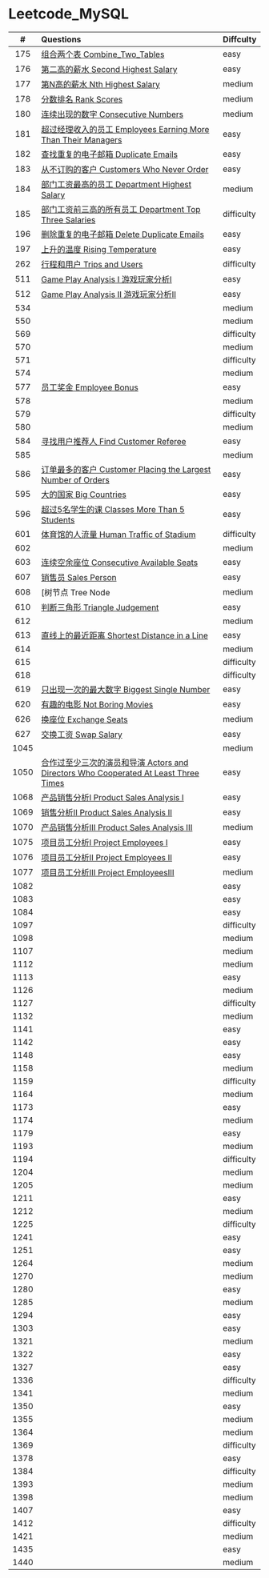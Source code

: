 # Leetcode_MySQL

|  #   | Questions                                                    | Diffculty  |
| :--: | :----------------------------------------------------------- | ---------- |
| 175  | [组合两个表  Combine_Two_Tables](https://github.com/shaoecho/Leetcode_MySQL/blob/master/175_Combine_Two_Tables.md) | easy       |
| 176  | [第二高的薪水  Second Highest Salary](https://github.com/shaoecho/Leetcode_MySQL/blob/master/176_Second_Highest_Salary.md) | easy       |
| 177  | [第N高的薪水  Nth Highest Salary](https://github.com/shaoecho/Leetcode_MySQL/blob/master/177_Nth%20Highest%20Salary.md) | medium     |
| 178  | [分数排名 Rank Scores](https://github.com/shaoecho/Leetcode_MySQL/blob/master/178_Rank%20Scores.md) | medium     |
| 180  | [连续出现的数字 Consecutive Numbers](https://github.com/shaoecho/Leetcode_MySQL/blob/master/180_Consecutive%20Numbers%20.md) | medium     |
| 181  | [超过经理收入的员工 Employees Earning More Than Their Managers](https://github.com/shaoecho/Leetcode_MySQL/blob/master/181_Employees%20Earning%20More%20Than%20Their%20Managers.md) | easy       |
| 182  | [查找重复的电子邮箱 Duplicate Emails](https://github.com/shaoecho/Leetcode_MySQL/blob/master/182_Duplicate%20Emails.md) | easy       |
| 183  | [从不订购的客户 Customers Who Never Order](https://github.com/shaoecho/Leetcode_MySQL/blob/master/183_Customers%20Who%20Never%20Order.md) | easy       |
| 184  | [部门工资最高的员工 Department Highest Salary](https://github.com/shaoecho/Leetcode_MySQL/blob/master/184_Department%20Highest%20Salary.md) | medium     |
| 185  | [部门工资前三高的所有员工 Department Top Three Salaries](https://github.com/shaoecho/Leetcode_MySQL/blob/master/185_%20Department%20Top%20Three%20Salaries.md) | difficulty |
| 196  | [删除重复的电子邮箱 Delete Duplicate Emails](https://github.com/shaoecho/Leetcode_MySQL/blob/master/196_Delete%20Duplicate%20Emails.md) | easy       |
| 197  | [上升的温度 Rising Temperature](https://github.com/shaoecho/Leetcode_MySQL/blob/master/197_Rising%20Temperature.md) | easy       |
| 262  | [行程和用户 Trips and Users](https://github.com/shaoecho/Leetcode_MySQL/blob/master/262_Trips%20and%20Users.md) | difficulty |
| 511  | [Game Play Analysis I  游戏玩家分析I](https://github.com/shaoecho/Leetcode_MySQL/blob/master/511_Game%20Play%20Analysis%20I.md) | easy       |
| 512  | [Game Play Analysis II 游戏玩家分析II](https://github.com/shaoecho/Leetcode_MySQL/blob/master/512_Game%20Play%20Analysis%20II.md) | easy       |
| 534  |                                                              | medium     |
| 550  |                                                              | medium     |
| 569  |                                                              | difficulty |
| 570  |                                                              | medium     |
| 571  |                                                              | difficulty |
| 574  |                                                              | medium     |
| 577  | [员工奖金 Employee Bonus](https://github.com/shaoecho/Leetcode_MySQL/blob/master/577_Employee%20Bonus.md) | easy       |
| 578  |                                                              | medium     |
| 579  |                                                              | difficulty |
| 580  |                                                              | medium     |
| 584  | [寻找用户推荐人 Find Customer Referee](https://github.com/shaoecho/Leetcode_MySQL/blob/master/584_Find%20Customer%20Referee.md) | easy       |
| 585  |                                                              | medium     |
| 586  | [订单最多的客户 Customer Placing the Largest Number of Orders](https://github.com/shaoecho/Leetcode_MySQL/blob/master/586_Customer%20Placing%20the%20Largest%20Number%20of%20Orders.md) | easy       |
| 595  | [大的国家 Big Countries](https://github.com/shaoecho/Leetcode_MySQL/blob/master/595_Investments%20in%202016.md) | easy       |
| 596  | [超过5名学生的课 Classes More Than 5 Students](https://github.com/shaoecho/Leetcode_MySQL/blob/master/596_Big%20Countries.md) | easy       |
| 601  | [体育馆的人流量 Human Traffic of Stadium](https://github.com/shaoecho/Leetcode_MySQL/blob/master/601_Human%20Traffic%20of%20Stadium.md) | difficulty |
| 602  |                                                              | medium     |
| 603  | [连续空余座位 Consecutive Available Seats](https://github.com/shaoecho/Leetcode_MySQL/blob/master/603_Consecutive%20Available%20Seats.md) | easy       |
| 607  | [销售员 Sales Person](https://github.com/shaoecho/Leetcode_MySQL/blob/master/607_%20Sales%20Person.md) | easy       |
| 608  | [树节点 Tree Node                                            | medium     |
| 610  | [判断三角形 Triangle Judgement](https://github.com/shaoecho/Leetcode_MySQL/blob/master/610_Triangle%20Judgement.md) | easy       |
| 612  |                                                              | medium     |
| 613  | [直线上的最近距离 Shortest Distance in a Line](https://github.com/shaoecho/Leetcode_MySQL/blob/master/613_Shortest%20Distance%20in%20a%20Line.md) | easy       |
| 614  |                                                              | medium     |
| 615  |                                                              | difficulty |
| 618  |                                                              | difficulty |
| 619  | [只出现一次的最大数字 Biggest Single Number](https://github.com/shaoecho/Leetcode_MySQL/blob/master/619_Biggest%20Single%20Number.md) | easy       |
| 620  | [有趣的电影 Not Boring Movies](https://github.com/shaoecho/Leetcode_MySQL/blob/master/620_Not%20Boring%20Movies.md) | easy       |
| 626  | [换座位 Exchange Seats](https://github.com/shaoecho/Leetcode_MySQL/blob/master/626_Exchange%20Seats.md) | medium     |
| 627  | [交换工资 Swap Salary](https://github.com/shaoecho/Leetcode_MySQL/blob/master/627_Swap%20Salary.md) | easy       |
| 1045 |                                                              | medium     |
| 1050 | [合作过至少三次的演员和导演 Actors and Directors Who Cooperated At Least Three Times](https://github.com/shaoecho/Leetcode_MySQL/blob/master/1050_Actors%20and%20Directors%20Who%20Cooperated%20At%20Least%20Three%20Times.md) | easy       |
| 1068 | [产品销售分析I Product Sales Analysis I](https://github.com/shaoecho/Leetcode_MySQL/blob/master/1068_Product%20Sales%20Analysis%20I.md) | easy       |
| 1069 | [销售分析Ⅱ Product Sales Analysis II](https://github.com/shaoecho/Leetcode_MySQL/blob/master/1069_Product%20Sales%20Analysis%20II%20.md) | easy       |
| 1070 | [产品销售分析III Product Sales Analysis III](https://github.com/shaoecho/Leetcode_MySQL/blob/master/1070_Product%20Sales%20Analysis%20III.md) | medium     |
| 1075 | [项目员工分析I Project Employees I](https://github.com/shaoecho/Leetcode_MySQL/blob/master/1075_Project%20Employees%20I.md) | easy       |
| 1076 | [项目员工分析II Project Employees II](https://github.com/shaoecho/Leetcode_MySQL/blob/master/1076_Project%20Employees%20II.md) | easy       |
| 1077 | [项目员工分析III Project EmployeesIII](https://github.com/shaoecho/Leetcode_MySQL/blob/master/1077_Project%20Employees%20III.md) | medium     |
| 1082 |                                                              | easy       |
| 1083 |                                                              | easy       |
| 1084 |                                                              | easy       |
| 1097 |                                                              | difficulty |
| 1098 |                                                              | medium     |
| 1107 |                                                              | medium     |
| 1112 |                                                              | medium     |
| 1113 |                                                              | easy       |
| 1126 |                                                              | medium     |
| 1127 |                                                              | difficulty |
| 1132 |                                                              | medium     |
| 1141 |                                                              | easy       |
| 1142 |                                                              | easy       |
| 1148 |                                                              | easy       |
| 1158 |                                                              | medium     |
| 1159 |                                                              | difficulty |
| 1164 |                                                              | medium     |
| 1173 |                                                              | easy       |
| 1174 |                                                              | medium     |
| 1179 |                                                              | easy       |
| 1193 |                                                              | medium     |
| 1194 |                                                              | difficulty |
| 1204 |                                                              | medium     |
| 1205 |                                                              | medium     |
| 1211 |                                                              | easy       |
| 1212 |                                                              | medium     |
| 1225 |                                                              | difficulty |
| 1241 |                                                              | easy       |
| 1251 |                                                              | easy       |
| 1264 |                                                              | medium     |
| 1270 |                                                              | medium     |
| 1280 |                                                              | easy       |
| 1285 |                                                              | medium     |
| 1294 |                                                              | easy       |
| 1303 |                                                              | easy       |
| 1321 |                                                              | medium     |
| 1322 |                                                              | easy       |
| 1327 |                                                              | easy       |
| 1336 |                                                              | difficulty |
| 1341 |                                                              | medium     |
| 1350 |                                                              | easy       |
| 1355 |                                                              | medium     |
| 1364 |                                                              | medium     |
| 1369 |                                                              | difficulty |
| 1378 |                                                              | easy       |
| 1384 |                                                              | difficulty |
| 1393 |                                                              | medium     |
| 1398 |                                                              | medium     |
| 1407 |                                                              | easy       |
| 1412 |                                                              | difficulty |
| 1421 |                                                              | medium     |
| 1435 |                                                              | easy       |
| 1440 |                                                              | medium     |










